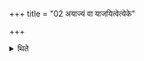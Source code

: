 +++
title = "02 अयाज्यं वा याजयित्वेत्येके"

+++

<details><summary>थिते</summary>

अयाज्यं वा याजयित्वेत्येके २
</details>
